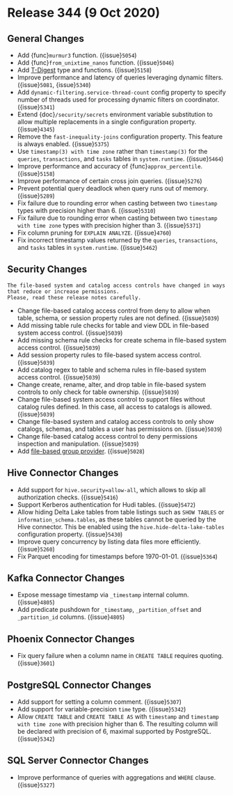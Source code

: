 # Release 344 (9 Oct 2020)

## General Changes

* Add {func}`murmur3` function. ({issue}`5054`)
* Add {func}`from_unixtime_nanos` function. ({issue}`5046`)
* Add [T-Digest](/functions/tdigest) type and functions. ({issue}`5158`)
* Improve performance and latency of queries leveraging dynamic filters. ({issue}`5081`, {issue}`5340`)
* Add `dynamic-filtering.service-thread-count` config property to specify number of
  threads used for processing dynamic filters on coordinator. ({issue}`5341`)
* Extend {doc}`/security/secrets` environment variable substitution to allow
  multiple replacements in a single configuration property. ({issue}`4345`)
* Remove the `fast-inequality-joins` configuration property. This feature is always enabled. ({issue}`5375`)
* Use `timestamp(3) with time zone` rather than `timestamp(3)` for the `queries`,
  `transactions`, and `tasks` tables in `system.runtime`. ({issue}`5464`)
* Improve performance and accuracy of {func}`approx_percentile`. ({issue}`5158`)
* Improve performance of certain cross join queries. ({issue}`5276`)
* Prevent potential query deadlock when query runs out of memory. ({issue}`5289`)
* Fix failure due to rounding error when casting between two `timestamp` types with precision
  higher than 6. ({issue}`5310`)
* Fix failure due to rounding error when casting between two `timestamp with time zone` types
  with precision higher than 3. ({issue}`5371`)
* Fix column pruning for `EXPLAIN ANALYZE`. ({issue}`4760`)
* Fix incorrect timestamp values returned by the `queries`, `transactions`,
  and `tasks` tables in `system.runtime`. ({issue}`5462`)

## Security Changes

```{warning}
The file-based system and catalog access controls have changed in ways that reduce or increase permissions.
Please, read these release notes carefully.
```

* Change file-based catalog access control from deny to allow when table, schema, or session
  property rules are not defined. ({issue}`5039`)
* Add missing table rule checks for table and view DDL in file-based system access control. ({issue}`5039`)
* Add missing schema rule checks for create schema in file-based system access control. ({issue}`5039`)
* Add session property rules to file-based system access control. ({issue}`5039`)
* Add catalog regex to table and schema rules in file-based system access control. ({issue}`5039`)
* Change create, rename, alter, and drop table in file-based system controls to only check for
  table ownership.  ({issue}`5039`)
* Change file-based system access control to support files without catalog rules defined. In this case,
  all access to catalogs is allowed. ({issue}`5039`)
* Change file-based system and catalog access controls to only show catalogs, schemas, and tables a user
  has permissions on. ({issue}`5039`)
* Change file-based catalog access control to deny permissions inspection and manipulation. ({issue}`5039`)
* Add [file-based group provider](/security/group-file). ({issue}`5028`)

## Hive Connector Changes

* Add support for `hive.security=allow-all`, which allows to skip all authorization checks. ({issue}`5416`)
* Support Kerberos authentication for Hudi tables. ({issue}`5472`)
* Allow hiding Delta Lake tables from table listings such as `SHOW TABLES` or `information_schema.tables`,
  as these tables cannot be queried by the Hive connector. This be enabled using the `hive.hide-delta-lake-tables`
  configuration property. ({issue}`5430`)
* Improve query concurrency by listing data files more efficiently. ({issue}`5260`)
* Fix Parquet encoding for timestamps before 1970-01-01. ({issue}`5364`)

## Kafka Connector Changes

* Expose message timestamp via `_timestamp` internal column. ({issue}`4805`)
* Add predicate pushdown for `_timestamp`, `_partition_offset` and `_partition_id` columns. ({issue}`4805`)

## Phoenix Connector Changes

* Fix query failure when a column name in `CREATE TABLE` requires quoting. ({issue}`3601`)

## PostgreSQL Connector Changes

* Add support for setting a column comment. ({issue}`5307`)
* Add support for variable-precision `time` type. ({issue}`5342`)
* Allow `CREATE TABLE` and `CREATE TABLE AS` with `timestamp` and `timestamp with time zone` with precision higher than 6.
  The resulting column will be declared with precision of 6, maximal supported by PostgreSQL. ({issue}`5342`)

## SQL Server Connector Changes

* Improve performance of queries with aggregations and `WHERE` clause. ({issue}`5327`)
